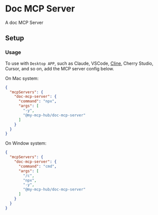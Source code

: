 # Doc MCP Server

A doc MCP Server

## Setup

### Usage
To use with `Desktop APP`, such as Claude, VSCode, [Cline](https://cline.bot/mcp-marketplace), Cherry Studio, Cursor, and so on, add the MCP server config below.

On Mac system:
```json
{
  "mcpServers": {
    "doc-mcp-server": {
      "command": "npx",
      "args": [
        "-y",
        "@my-mcp-hub/doc-mcp-server"
      ]
    }
  }
}
```

On Window system:

```json
{
  "mcpServers": {
    "doc-mcp-server": {
      "command": "cmd",
      "args": [
        "/c",
        "npx",
        "-y",
        "@my-mcp-hub/doc-mcp-server"
      ]
    }
  }
}
```

